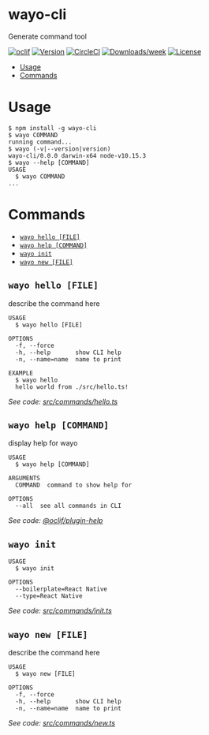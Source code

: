 wayo-cli
========

Generate command tool

[![oclif](https://img.shields.io/badge/cli-oclif-brightgreen.svg)](https://oclif.io)
[![Version](https://img.shields.io/npm/v/wayo-cli.svg)](https://npmjs.org/package/wayo-cli)
[![CircleCI](https://circleci.com/gh/DonsWayo/wayo-cli/tree/master.svg?style=shield)](https://circleci.com/gh/DonsWayo/wayo-cli/tree/master)
[![Downloads/week](https://img.shields.io/npm/dw/wayo-cli.svg)](https://npmjs.org/package/wayo-cli)
[![License](https://img.shields.io/npm/l/wayo-cli.svg)](https://github.com/DonsWayo/wayo-cli/blob/master/package.json)

<!-- toc -->
* [Usage](#usage)
* [Commands](#commands)
<!-- tocstop -->
# Usage
<!-- usage -->
```sh-session
$ npm install -g wayo-cli
$ wayo COMMAND
running command...
$ wayo (-v|--version|version)
wayo-cli/0.0.0 darwin-x64 node-v10.15.3
$ wayo --help [COMMAND]
USAGE
  $ wayo COMMAND
...
```
<!-- usagestop -->
# Commands
<!-- commands -->
* [`wayo hello [FILE]`](#wayo-hello-file)
* [`wayo help [COMMAND]`](#wayo-help-command)
* [`wayo init`](#wayo-init)
* [`wayo new [FILE]`](#wayo-new-file)

## `wayo hello [FILE]`

describe the command here

```
USAGE
  $ wayo hello [FILE]

OPTIONS
  -f, --force
  -h, --help       show CLI help
  -n, --name=name  name to print

EXAMPLE
  $ wayo hello
  hello world from ./src/hello.ts!
```

_See code: [src/commands/hello.ts](https://github.com/DonsWayo/wayo-cli/blob/v0.0.0/src/commands/hello.ts)_

## `wayo help [COMMAND]`

display help for wayo

```
USAGE
  $ wayo help [COMMAND]

ARGUMENTS
  COMMAND  command to show help for

OPTIONS
  --all  see all commands in CLI
```

_See code: [@oclif/plugin-help](https://github.com/oclif/plugin-help/blob/v2.2.0/src/commands/help.ts)_

## `wayo init`

```
USAGE
  $ wayo init

OPTIONS
  --boilerplate=React Native
  --type=React Native
```

_See code: [src/commands/init.ts](https://github.com/DonsWayo/wayo-cli/blob/v0.0.0/src/commands/init.ts)_

## `wayo new [FILE]`

describe the command here

```
USAGE
  $ wayo new [FILE]

OPTIONS
  -f, --force
  -h, --help       show CLI help
  -n, --name=name  name to print
```

_See code: [src/commands/new.ts](https://github.com/DonsWayo/wayo-cli/blob/v0.0.0/src/commands/new.ts)_
<!-- commandsstop -->
